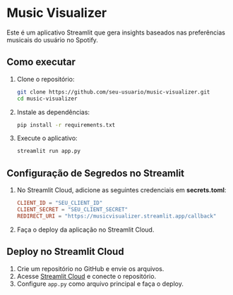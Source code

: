 # Music Visualizer

Este é um aplicativo Streamlit que gera insights baseados nas preferências musicais do usuário no Spotify.

## Como executar

1. Clone o repositório:
   ```bash
   git clone https://github.com/seu-usuario/music-visualizer.git
   cd music-visualizer
   ```

2. Instale as dependências:
   ```bash
   pip install -r requirements.txt
   ```

3. Execute o aplicativo:
   ```bash
   streamlit run app.py
   ```

## Configuração de Segredos no Streamlit

1. No Streamlit Cloud, adicione as seguintes credenciais em **secrets.toml**:
   ```toml
   CLIENT_ID = "SEU_CLIENT_ID"
   CLIENT_SECRET = "SEU_CLIENT_SECRET"
   REDIRECT_URI = "https://musicvisualizer.streamlit.app/callback"
   ```

2. Faça o deploy da aplicação no Streamlit Cloud.

## Deploy no Streamlit Cloud

1. Crie um repositório no GitHub e envie os arquivos.
2. Acesse [Streamlit Cloud](https://share.streamlit.io) e conecte o repositório.
3. Configure `app.py` como arquivo principal e faça o deploy.
